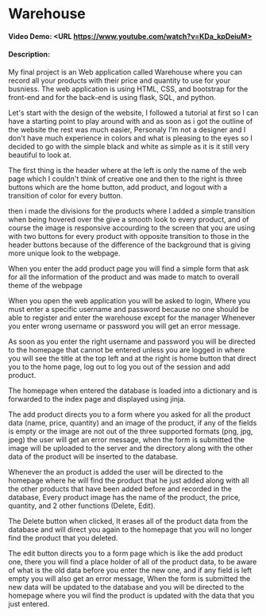# Warehouse
#### Video Demo:  <URL https://www.youtube.com/watch?v=KDa_kpDeiuM>
#### Description:
My final project is an Web application called Warehouse where you can record all your products with their price and quantity to use for your busniess.
The web application is using HTML, CSS, and bootstrap for the front-end and for the back-end is using flask, SQL, and python.

Let's start with the design of the website, I followed a tutorial at first so I can have a starting point to play around with and as soon as i got the outline of the website the rest was much easier, Personaly I'm not a designer and I don't have much experience in colors and what is pleasing to the eyes so I decided to go with the simple black and white as simple as it is it still very beautiful to look at.

The first thing is the header where at the left is only the name of the web page which I couldn't think of creative one and then to the right is three buttons which are the home button, add product, and logout with a transition of color for every button.

then i made the divisions for the products where I added a simple transition when being hovered over the give a smooth look to every product, and of course the image is responsive accourding to the screen that you are using with two buttons for every product with opposite transition to those in the header buttons because of the difference of the background that is giving more unique look to the webpage.

When you enter the add product page you will find a simple form that ask for all the information of the product and was made to match to overall theme of the webpage

When you open the web application you will be asked to login, Where you must enter a specific username and password because no one should be able to register and enter the warehouse except for the manager Whenever you enter wrong username or password you will get an error message.

As soon as you enter the right username and password you will be directed to the homepage that cannot be entered unless you are logged in where you will see the title at the top left and at the right is home button that direct you to the home page, log out to log you out of the session and add product.

The homepage when entered the database is loaded into a dictionary and is forwarded to the index page and displayed using jinja.

The add product directs you to a form where you asked for all the product data (name, price, quantity) and an image of the product, if any of the fields is empty or the image are not out of the three supported formats (png, jpg, jpeg) the user will get an error message, when the form is submitted the image will be uploaded to the server and the directory along with the other data of the product will be inserted to the database.

Whenever the an product is added the user will be directed to the homepage where he will find the product that he just added along with all the other products that have been added before and recorded in the database, Every product image has the name of the product, the price, quantity, and 2 other functions (Delete, Edit).

The Delete button when clicked, It erases all of the product data from the database and will direct you again to the homepage that you will no longer find the product that you deleted.

The edit button directs you to a form page which is like the add product one, there you will find a place holder of all of the product data, to be aware of what is the old data before you enter the new one, and if any field is left empty you will also get an error message, When the form is submitted the new data will be updated to the database and you will be directed to the homepage where you wil find the product is updated with the data that you just entered.